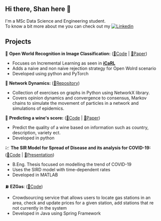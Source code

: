 ## Hi there, Shan here 👋

I'm a MSc Data Science and Engineering student.<br />
To know a bit more about me you can check out my [![Linkedin](https://img.shields.io/badge/-LinkedIn-blue?style=flat&logo=Linkedin&logoColor=white)](https://www.linkedin.com/in/mc-mahon/)  
 
## Projects

📸 **Open World Recognition in Image 
Classification:** ([🔗Code](https://github.com/shanmcm/iCaRL) | [📄Paper](https://github.com/shanmcm/iCaRL/blob/main/report.pdf))
  - Focuses on Incremental Learning as seen in **[iCaRL](https://arxiv.org/abs/1611.07725)**
  - Adds a naive and non naive rejection strategy for Open Wolrd scenario 
  - Developed using python and PyTorch
  
🦠 **Network Dynamics:** ([🔗Repository](https://github.com/shanmcm/Network-Dynamics))
  - Collection of exercises on graphs in Python using NetworkX library.
  - Covers opinion dynamics and convergence to consensus, Markov chains to simulate the movement of particles in a network and simulations of epidemics.

 🍷 **Predicting a wine's score:** ([🔗Code](https://github.com/shanmcm/Predicting-a-wine-s-score) | [📄Paper](https://github.com/shanmcm/Predicting-a-wine-s-score/blob/master/report.pdf))
  - Predict the quality of a wine based on information such as country, description, variety ect.
  - Developed in python

 💹	 **The SIR Model for Spread of Disease and its analysis for COVID-19:** ([🔗Code](https://github.com/shanmcm/BEng-Thesis) | [💬Presentation](https://github.com/shanmcm/BEng-Thesis/blob/master/SIR_Theory_and_Simulations.pdf))
  - B.Eng. Thesis focused on modelling the trend of COVID-19
  - Uses the SIRD model with time-dependent rates
  - Developed in MATLAB

 ⛽ **EZGas**: ([🔗Code](https://github.com/shanmcm/EzGas))
  - Crowdsourcing service that allows users to locate gas stations in an area, check and update prices for a given station, add stations that re not currently in the system
  - Developed in Java using Spring Framework
 
